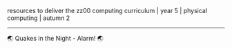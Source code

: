 resources to deliver the zz00 computing curriculum | year 5 | physical computing | autumn 2

---

🌏 Quakes in the Night - Alarm! 🌏


